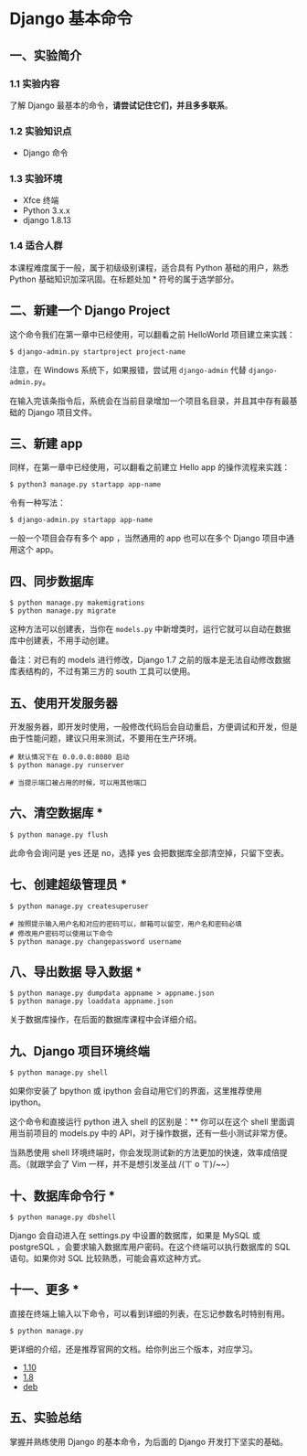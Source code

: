 # Django 基本命令

## 一、实验简介

### 1.1 实验内容

了解 Django 最基本的命令，**请尝试记住它们，并且多多联系**。

### 1.2 实验知识点

- Django 命令

### 1.3 实验环境

- Xfce 终端
- Python 3.x.x
- django 1.8.13

### 1.4 适合人群

本课程难度属于一般，属于初级级别课程，适合具有 Python 基础的用户，熟悉 Python 基础知识加深巩固。在标题处加 * 符号的属于选学部分。

## 二、新建一个 Django Project

这个命令我们在第一章中已经使用，可以翻看之前 HelloWorld 项目建立来实践：

```
$ django-admin.py startproject project-name

```

注意，在 Windows 系统下，如果报错，尝试用 `django-admin` 代替 `django-admin.py`。

在输入完该条指令后，系统会在当前目录增加一个项目名目录，并且其中存有最基础的 Django 项目文件。

## 三、新建 app

同样，在第一章中已经使用，可以翻看之前建立 Hello app 的操作流程来实践：

```
$ python3 manage.py startapp app-name

```

令有一种写法：

```
$ django-admin.py startapp app-name

```

一般一个项目会存有多个 app ，当然通用的 app 也可以在多个 Django 项目中通用这个 app。

## 四、同步数据库

```
$ python manage.py makemigrations
$ python manage.py migrate

```

这种方法可以创建表，当你在 `models.py` 中新增类时，运行它就可以自动在数据库中创建表，不用手动创建。

备注：对已有的 models 进行修改，Django 1.7 之前的版本是无法自动修改数据库表结构的，不过有第三方的 south 工具可以使用。

## 五、使用开发服务器

开发服务器，即开发时使用，一般修改代码后会自动重启，方便调试和开发，但是由于性能问题，建议只用来测试，不要用在生产环境。

```
# 默认情况下在 0.0.0.0:8080 启动
$ python manage.py runserver 

# 当提示端口被占用的时候，可以用其他端口

```

## 六、清空数据库 *

```
$ python manage.py flush

```

此命令会询问是 yes 还是 no，选择 yes 会把数据库全部清空掉，只留下空表。

## 七、创建超级管理员 *

```
$ python manage.py createsuperuser

# 按照提示输入用户名和对应的密码可以，邮箱可以留空，用户名和密码必填
# 修改用户密码可以使用以下命令
$ python manage.py changepassword username

```

## 八、导出数据 导入数据 *

```
$ python manage.py dumpdata appname > appname.json
$ python manage.py loaddata appname.json

```

关于数据库操作，在后面的数据库课程中会详细介绍。

## 九、Django 项目环境终端

```
$ python manage.py shell

```

如果你安装了 bpython 或 ipython 会自动用它们的界面，这里推荐使用 ipython。

这个命令和直接运行 python 进入 shell 的区别是：** 你可以在这个 shell 里面调用当前项目的 models.py 中的 API，对于操作数据，还有一些小测试非常方便。

当熟悉使用 shell 环境终端时，你会发现测试新的方法更加的快速，效率成倍提高。（就跟学会了 Vim 一样，并不是想引发圣战 /(ㄒ o ㄒ)/~~）

## 十、数据库命令行 *

```
$ python manage.py dbshell

```

Django 会自动进入在 settings.py 中设置的数据库，如果是 MySQL 或 postgreSQL ，会要求输入数据库用户密码。在这个终端可以执行数据库的 SQL 语句。如果你对 SQL 比较熟悉，可能会喜欢这种方式。

## 十一、更多 *

直接在终端上输入以下命令，可以看到详细的列表，在忘记参数名时特别有用。

```
$ python manage.py

```

更详细的介绍，还是推荐官网的文档。给你列出三个版本，对应学习。

- [1.10](https://docs.djangoproject.com/en/1.10/ref/django-admin/)
- [1.8](https://docs.djangoproject.com/en/1.8/ref/django-admin/)
- [deb](https://docs.djangoproject.com/en/dev/ref/django-admin/)

## 五、实验总结

掌握并熟练使用 Django 的基本命令，为后面的 Django 开发打下坚实的基础。